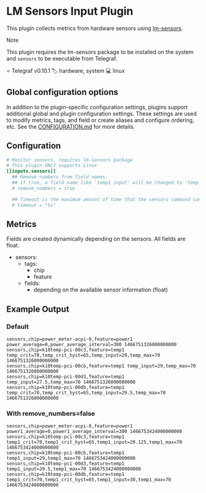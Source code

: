 # LM Sensors Input Plugin

This plugin collects metrics from hardware sensors using
[lm-sensors][lmsensors].

> [!NOTE]
> This plugin requires the lm-sensors package to be installed on the system
> and `sensors` to be executable from Telegraf.

⭐ Telegraf v0.10.1
🏷️ hardware, system
💻 linux

[lmsensors]: https://en.wikipedia.org/wiki/Lm_sensors

## Global configuration options <!-- @/docs/includes/plugin_config.md -->

In addition to the plugin-specific configuration settings, plugins support
additional global and plugin configuration settings. These settings are used to
modify metrics, tags, and field or create aliases and configure ordering, etc.
See the [CONFIGURATION.md][CONFIGURATION.md] for more details.

[CONFIGURATION.md]: ../../../docs/CONFIGURATION.md#plugins

## Configuration

```toml @sample.conf
# Monitor sensors, requires lm-sensors package
# This plugin ONLY supports Linux
[[inputs.sensors]]
  ## Remove numbers from field names.
  ## If true, a field name like 'temp1_input' will be changed to 'temp_input'.
  # remove_numbers = true

  ## Timeout is the maximum amount of time that the sensors command can run.
  # timeout = "5s"
```

## Metrics

Fields are created dynamically depending on the sensors. All fields are float.

- sensors:
  - tags:
    - chip
    - feature
  - fields:
    - depending on the available sensor information (float)

## Example Output

### Default

```text
sensors,chip=power_meter-acpi-0,feature=power1 power_average=0,power_average_interval=300 1466751326000000000
sensors,chip=k10temp-pci-00c3,feature=temp1 temp_crit=70,temp_crit_hyst=65,temp_input=29,temp_max=70 1466751326000000000
sensors,chip=k10temp-pci-00cb,feature=temp1 temp_input=29,temp_max=70 1466751326000000000
sensors,chip=k10temp-pci-00d3,feature=temp1 temp_input=27.5,temp_max=70 1466751326000000000
sensors,chip=k10temp-pci-00db,feature=temp1 temp_crit=70,temp_crit_hyst=65,temp_input=29.5,temp_max=70 1466751326000000000
```

### With remove_numbers=false

```text
sensors,chip=power_meter-acpi-0,feature=power1 power1_average=0,power1_average_interval=300 1466753424000000000
sensors,chip=k10temp-pci-00c3,feature=temp1 temp1_crit=70,temp1_crit_hyst=65,temp1_input=29.125,temp1_max=70 1466753424000000000
sensors,chip=k10temp-pci-00cb,feature=temp1 temp1_input=29,temp1_max=70 1466753424000000000
sensors,chip=k10temp-pci-00d3,feature=temp1 temp1_input=29.5,temp1_max=70 1466753424000000000
sensors,chip=k10temp-pci-00db,feature=temp1 temp1_crit=70,temp1_crit_hyst=65,temp1_input=30,temp1_max=70 1466753424000000000
```
